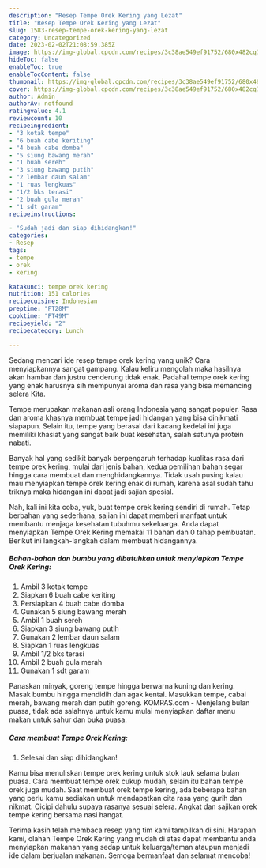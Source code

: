 ```yaml
---
description: "Resep Tempe Orek Kering yang Lezat"
title: "Resep Tempe Orek Kering yang Lezat"
slug: 1583-resep-tempe-orek-kering-yang-lezat
category: Uncategorized
date: 2023-02-02T21:08:59.385Z
image: https://img-global.cpcdn.com/recipes/3c38ae549ef91752/680x482cq70/tempe-orek-kering-foto-resep-utama.jpg
hideToc: false
enableToc: true
enableTocContent: false
thumbnail: https://img-global.cpcdn.com/recipes/3c38ae549ef91752/680x482cq70/tempe-orek-kering-foto-resep-utama.jpg
cover: https://img-global.cpcdn.com/recipes/3c38ae549ef91752/680x482cq70/tempe-orek-kering-foto-resep-utama.jpg
author: Admin
authorAv: notfound
ratingvalue: 4.1
reviewcount: 10
recipeingredient:
- "3 kotak tempe"
- "6 buah cabe keriting"
- "4 buah cabe domba"
- "5 siung bawang merah"
- "1 buah sereh"
- "3 siung bawang putih"
- "2 lembar daun salam"
- "1 ruas lengkuas"
- "1/2 bks terasi"
- "2 buah gula merah"
- "1 sdt garam"
recipeinstructions:

- "Sudah jadi dan siap dihidangkan!"
categories:
- Resep
tags:
- tempe
- orek
- kering

katakunci: tempe orek kering 
nutrition: 151 calories
recipecuisine: Indonesian
preptime: "PT28M"
cooktime: "PT49M"
recipeyield: "2"
recipecategory: Lunch

---
```





Sedang mencari ide resep tempe orek kering yang unik? Cara menyiapkannya sangat gampang. Kalau keliru mengolah maka hasilnya akan hambar dan justru cenderung tidak enak. Padahal tempe orek kering yang enak harusnya sih mempunyai aroma dan rasa yang bisa memancing selera Kita.





Tempe merupakan makanan asli orang Indonesia yang sangat populer. Rasa dan aroma khasnya membuat tempe jadi hidangan yang bisa dinikmati siapapun. Selain itu, tempe yang berasal dari kacang kedelai ini juga memiliki khasiat yang sangat baik buat kesehatan, salah satunya protein nabati.

Banyak hal yang sedikit banyak berpengaruh terhadap kualitas rasa dari tempe orek kering, mulai dari jenis bahan, kedua pemilihan bahan segar hingga cara membuat dan menghidangkannya. Tidak usah pusing kalau mau menyiapkan tempe orek kering enak di rumah, karena asal sudah tahu triknya maka hidangan ini dapat jadi sajian spesial.






Nah, kali ini kita coba, yuk, buat tempe orek kering sendiri di rumah. Tetap berbahan yang sederhana, sajian ini dapat memberi manfaat untuk membantu menjaga kesehatan tubuhmu sekeluarga. Anda dapat menyiapkan Tempe Orek Kering memakai 11 bahan dan 0 tahap pembuatan. Berikut ini langkah-langkah dalam membuat hidangannya.

<!--inarticleads1-->

##### Bahan-bahan dan bumbu yang dibutuhkan untuk menyiapkan Tempe Orek Kering:

1. Ambil 3 kotak tempe
1. Siapkan 6 buah cabe keriting
1. Persiapkan 4 buah cabe domba
1. Gunakan 5 siung bawang merah
1. Ambil 1 buah sereh
1. Siapkan 3 siung bawang putih
1. Gunakan 2 lembar daun salam
1. Siapkan 1 ruas lengkuas
1. Ambil 1/2 bks terasi
1. Ambil 2 buah gula merah
1. Gunakan 1 sdt garam


Panaskan minyak, goreng tempe hingga berwarna kuning dan kering. Masak bumbu hingga mendidih dan agak kental. Masukkan tempe, cabai merah, bawang merah dan putih goreng. KOMPAS.com - Menjelang bulan puasa, tidak ada salahnya untuk kamu mulai menyiapkan daftar menu makan untuk sahur dan buka puasa. 

<!--inarticleads2-->

##### Cara membuat Tempe Orek Kering:


1. Selesai dan siap dihidangkan!

Kamu bisa menuliskan tempe orek kering untuk stok lauk selama bulan puasa. Cara membuat tempe orek cukup mudah, selain itu bahan tempe orek juga mudah. Saat membuat orek tempe kering, ada beberapa bahan yang perlu kamu sediakan untuk mendapatkan cita rasa yang gurih dan nikmat. Cicipi dahulu supaya rasanya sesuai selera. Angkat dan sajikan orek tempe kering bersama nasi hangat. 

Terima kasih telah membaca resep yang tim kami tampilkan di sini. Harapan kami, olahan Tempe Orek Kering yang mudah di atas dapat membantu anda menyiapkan makanan yang sedap untuk keluarga/teman ataupun menjadi ide dalam berjualan makanan. Semoga bermanfaat dan selamat mencoba!
